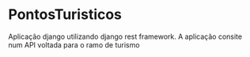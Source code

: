 # PontosTuristicos
 Aplicação django utilizando django rest framework. A aplicação consite num API voltada para o ramo de turismo
